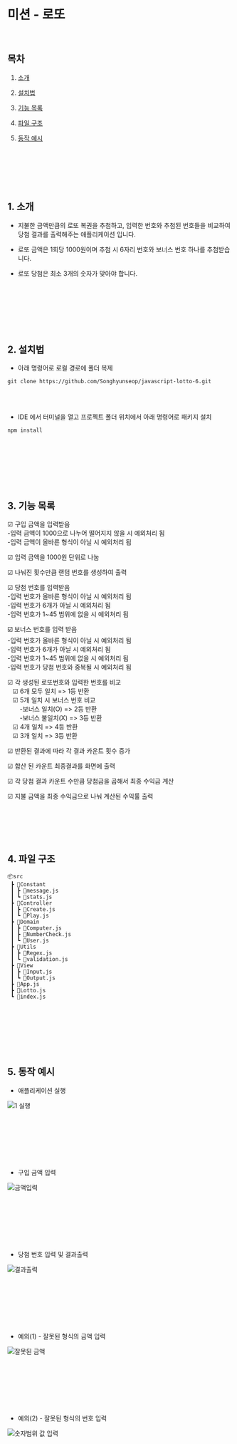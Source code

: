 # 미션 - 로또

<br>

## 목차

1. [소개](#1-소개)

2. [설치법](#2-설치법)

3. [기능 목록](#3-기능-목록)

4. [파일 구조](#4-파일-구조)

5. [동작 예시](#4-동작-방식)

<br><br><br><br><br>

## 1. 소개

- 지불한 금액만큼의 로또 복권을 추첨하고, 입력한 번호와 추첨된 번호들을 비교하여 당첨 결과를 출력해주는 애플리케이션 입니다.

- 로또 금액은 1회당 1000원이며 추첨 시 6자리 번호와 보너스 번호 하나를 추첨받습니다.

- 로또 당첨은 최소 3개의 숫자가 맞아야 합니다.

  <br><br><br><br><br><br>

## 2. 설치법

- 아래 명령어로 로컬 경로에 폴더 복제

```
git clone https://github.com/Songhyunseop/javascript-lotto-6.git
```

<br><br>

- IDE 에서 터미널을 열고 프로젝트 폴더 위치에서 아래 명령어로 패키지 설치

```
npm install
```

<br><br><br><br><br><br>

## 3. 기능 목록

☑ 구입 금액을 입력받음<br> -입력 금액이 1000으로 나누어 떨어지지 않을 시 예외처리 됨<br> -입력 금액이 올바른 형식이 아닐 시 예외처리 됨

☑ 입력 금액을 1000원 단위로 나눔<br>

☑ 나눠진 횟수만큼 랜덤 번호를 생성하여 출력

☑ 당첨 번호를 입력받음<br> -입력 번호가 올바른 형식이 아닐 시 예외처리 됨<br> -입력 번호가 6개가 아닐 시 예외처리 됨<br> -입력 번호가 1~45 범위에 없을 시 예외처리 됨

☑️ 보너스 번호를 입력 받음<br> -입력 번호가 올바른 형식이 아닐 시 예외처리 됨<br> -입력 번호가 6개가 아닐 시 예외처리 됨<br> -입력 번호가 1~45 범위에 없을 시 예외처리 됨<br> -입력 번호가 당첨 번호와 중복될 시 예외처리 됨

☑ 각 생성된 로또번호와 입력한 번호를 비교<br>
&nbsp;&nbsp; ☑ 6개 모두 일치 => 1등 반환<br>
&nbsp;&nbsp; ☑ 5개 일치 시 보너스 번호 비교<br>
&nbsp;&nbsp;&nbsp;&nbsp;&nbsp;&nbsp; -보너스 일치(O) => 2등 반환<br>
&nbsp;&nbsp;&nbsp;&nbsp;&nbsp;&nbsp; -보너스 불일치(X) => 3등 반환<br>
&nbsp;&nbsp; ☑ 4개 일치 => 4등 반환 <br>
&nbsp;&nbsp; ☑ 3개 일치 => 3등 반환

☑ 반환된 결과에 따라 각 결과 카운트 횟수 증가<br>

☑ 합산 된 카운트 최종결과를 화면에 출력

☑ 각 당첨 결과 카운트 수만큼 당첨금을 곱해서 최종 수익금 계산

☑ 지불 금액을 최종 수익금으로 나눠 계산된 수익률 출력
<br><br><br><br><br><br>

## 4. 파일 구조

```
📦src
 ┣ 📂Constant
 ┃ ┣ 📜message.js
 ┃ ┗ 📜stats.js
 ┣ 📂Controller
 ┃ ┣ 📜Create.js
 ┃ ┗ 📜Play.js
 ┣ 📂Domain
 ┃ ┣ 📜Computer.js
 ┃ ┣ 📜NumberCheck.js
 ┃ ┗ 📜User.js
 ┣ 📂Utils
 ┃ ┣ 📜Regex.js
 ┃ ┗ 📜validation.js
 ┣ 📂View
 ┃ ┣ 📜Input.js
 ┃ ┗ 📜Output.js
 ┣ 📜App.js
 ┣ 📜Lotto.js
 ┗ 📜index.js
```

<br><br><br><br><br><br>

## 5. 동작 예시

- 애플리케이션 실행<br>

![1  실행](https://github.com/woowacourse-precourse/javascript-lotto-6/assets/124991681/ff8818e1-d01f-420f-a889-0eb65a64ba09)

<br><br><br><br><br><br>

- 구입 금액 입력<br>

![금액입력](https://github.com/woowacourse-precourse/javascript-lotto-6/assets/124991681/29cc0690-ffbe-4984-a1cd-6b48acc0257e)

<br><br><br><br><br><br>

- 당첨 번호 입력 및 결과출력<br>

![결과출력](https://github.com/woowacourse-precourse/javascript-lotto-6/assets/124991681/26164413-bec8-4f6f-8d47-23a7550016be)

<br><br><br><br><br><br>

- 예외(1) - 잘못된 형식의 금액 입력<br>

![잘못된 금액](https://github.com/woowacourse-precourse/javascript-lotto-6/assets/124991681/32d95b69-b892-4de9-8d7d-c741176a267c)

<br><br><br><br><br><br>

- 예외(2) - 잘못된 형식의 번호 입력<br>

![숫자범위 값 입력](https://github.com/woowacourse-precourse/javascript-lotto-6/assets/124991681/e3433a29-0834-423a-b753-c85c2f62790a)

